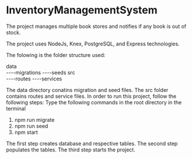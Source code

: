 # InventoryManagementSystem
The project manages multiple book stores and notifies if any book is out of stock.

The project uses NodeJs, Knex, PostgreSQL, and Express technologies.

The folowing is the folder structure used:

data\
----migrations
----seeds
src\
----routes
----services

The data directory conatins migration and seed files. The src folder contains routes and service files. In order to run this project, follow the following steps:
Type the following commands in the root directory in the terminal
1. npm run migrate
2. npm run seed
3. npm start

The first step creates database and respective tables. The second step populates the tables. The third step starts the project.
